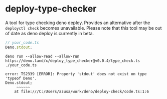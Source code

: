 # deploy-type-checker

A tool for type checking deno deploy. Provides an alternative after the
`deployctl check` becomes unavailable. Please note that this tool may be out of
date as deno deploy is currently in beta.

```ts
// your_code.ts
Deno.stdout;
```

```
deno run --allow-read --allow-run https://deno.land/x/deploy_type_checker@v0.0.4/type_check.ts ./your_code.ts
```

```
error: TS2339 [ERROR]: Property 'stdout' does not exist on type 'typeof Deno'.
Deno.stdout;
     ~~~~~~
    at file:///C:/Users/azusa/work/deno/deploy-check/code.ts:1:6
```
